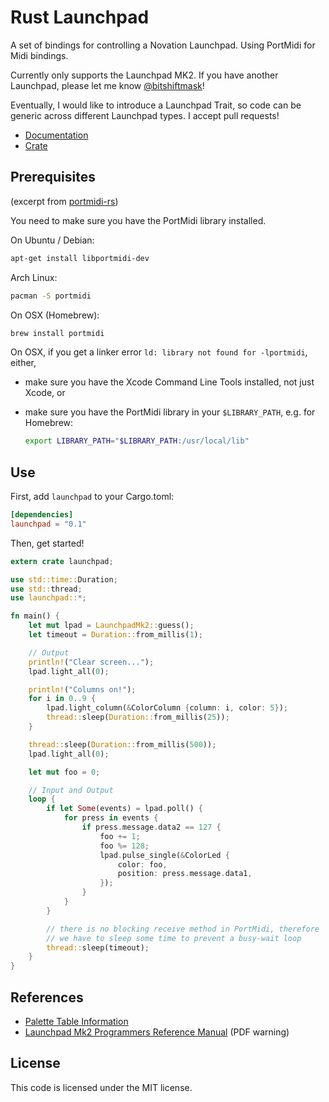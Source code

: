 # Rust Launchpad

A set of bindings for controlling a Novation Launchpad. Using PortMidi for Midi bindings.

Currently only supports the Launchpad MK2. If you have another Launchpad, please let me know [@bitshiftmask](https://twitter.com/bitshiftmask)!

Eventually, I would like to introduce a Launchpad Trait, so code can be generic across different Launchpad types. I accept pull requests!

* [Documentation](https://docs.rs/launchpad/0.1.0/launchpad/)
* [Crate](https://crates.io/crates/launchpad)

## Prerequisites

(excerpt from [portmidi-rs](https://github.com/musitdev/portmidi-rs))

You need to make sure you have the PortMidi library installed.

On Ubuntu / Debian:
```sh
apt-get install libportmidi-dev
```

Arch Linux:
```sh
pacman -S portmidi
```

On OSX (Homebrew):
```sh
brew install portmidi
```
On OSX, if you get a linker error `ld: library not found for -lportmidi`, either,
 - make sure you have the Xcode Command Line Tools installed, not just Xcode, or
 - make sure you have the PortMidi library in your `$LIBRARY_PATH`, e.g. for Homebrew:

   ```sh
   export LIBRARY_PATH="$LIBRARY_PATH:/usr/local/lib"
   ```

## Use

First, add `launchpad` to your Cargo.toml:

```toml
[dependencies]
launchpad = "0.1"
```

Then, get started!

```rust
extern crate launchpad;

use std::time::Duration;
use std::thread;
use launchpad::*;

fn main() {
    let mut lpad = LaunchpadMk2::guess();
    let timeout = Duration::from_millis(1);

    // Output
    println!("Clear screen...");
    lpad.light_all(0);

    println!("Columns on!");
    for i in 0..9 {
        lpad.light_column(&ColorColumn {column: i, color: 5});
        thread::sleep(Duration::from_millis(25));
    }

    thread::sleep(Duration::from_millis(500));
    lpad.light_all(0);

    let mut foo = 0;

    // Input and Output
    loop {
        if let Some(events) = lpad.poll() {
            for press in events {
                if press.message.data2 == 127 {
                    foo += 1;
                    foo %= 128;
                    lpad.pulse_single(&ColorLed {
                        color: foo,
                        position: press.message.data1,
                    });
                }
            }
        }

        // there is no blocking receive method in PortMidi, therefore
        // we have to sleep some time to prevent a busy-wait loop
        thread::sleep(timeout);
    }
}
```

## References
* [Palette Table Information](http://launchpaddr.com/mk2palette/)
* [Launchpad Mk2 Programmers Reference Manual](https://global.novationmusic.com/sites/default/files/novation/downloads/10529/launchpad-mk2-programmers-reference-guide_0.pdf) (PDF warning)

## License

This code is licensed under the MIT license.
